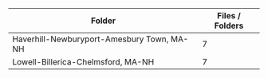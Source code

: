 | Folder                                     |   Files / Folders |
|--------------------------------------------|-------------------|
| Haverhill-Newburyport-Amesbury Town, MA-NH |                 7 |
| Lowell-Billerica-Chelmsford, MA-NH         |                 7 |